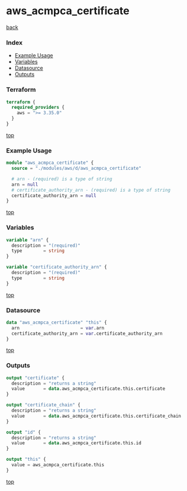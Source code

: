 # aws_acmpca_certificate

[back](../aws.md)

### Index

- [Example Usage](#example-usage)
- [Variables](#variables)
- [Datasource](#datasource)
- [Outputs](#outputs)

### Terraform

```terraform
terraform {
  required_providers {
    aws = ">= 3.35.0"
  }
}
```

[top](#index)

### Example Usage

```terraform
module "aws_acmpca_certificate" {
  source = "./modules/aws/d/aws_acmpca_certificate"

  # arn - (required) is a type of string
  arn = null
  # certificate_authority_arn - (required) is a type of string
  certificate_authority_arn = null
}
```

[top](#index)

### Variables

```terraform
variable "arn" {
  description = "(required)"
  type        = string
}

variable "certificate_authority_arn" {
  description = "(required)"
  type        = string
}
```

[top](#index)

### Datasource

```terraform
data "aws_acmpca_certificate" "this" {
  arn                       = var.arn
  certificate_authority_arn = var.certificate_authority_arn
}
```

[top](#index)

### Outputs

```terraform
output "certificate" {
  description = "returns a string"
  value       = data.aws_acmpca_certificate.this.certificate
}

output "certificate_chain" {
  description = "returns a string"
  value       = data.aws_acmpca_certificate.this.certificate_chain
}

output "id" {
  description = "returns a string"
  value       = data.aws_acmpca_certificate.this.id
}

output "this" {
  value = aws_acmpca_certificate.this
}
```

[top](#index)